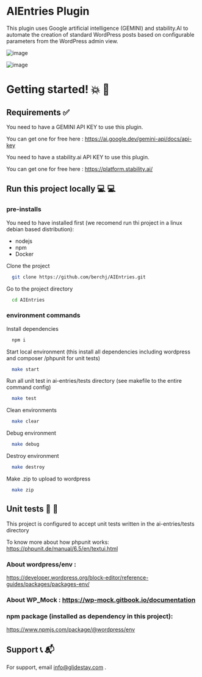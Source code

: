 
# AIEntries Plugin

This plugin uses Google artificial intelligence (GEMINI) and stability.AI to automate the creation of standard WordPress posts based on configurable parameters from the WordPress admin view.

![image](https://github.com/user-attachments/assets/f01bf1a9-a2b9-4bfd-9995-2756219be659)

![image](https://github.com/user-attachments/assets/81b1e192-83a7-40f1-b856-b4f33f007f1c)


# Getting started!  💥   🚀

## Requirements  ✅

You need to have a GEMINI API KEY to use this plugin. 

You can get one for free here : https://ai.google.dev/gemini-api/docs/api-key

You need to have a stability.ai API KEY to use this plugin. 

You can get one for free here : https://platform.stability.ai/

## Run this project locally  💻  💻

### pre-installs 

You need to have installed first (we recomend run thi project in a linux debian based distribution): 

* nodejs
* npm
* Docker


Clone the project

```bash
  git clone https://github.com/berchj/AIEntries.git
```

Go to the project directory

```bash
  cd AIEntries
```

### environment commands 

Install dependencies

```bash
  npm i
```

Start local environment (this install all dependencies including wordpress and composer /phpunit for unit tests)

```bash
  make start
```


Run all unit test in ai-entries/tests directory (see makefile to the entire command config)

```bash
  make test
```

Clean environments

```bash
  make clear
```

Debug environment

```bash
  make debug
```

Destroy environment

```bash
  make destroy
```

Make .zip to upload to wordpress

```bash
  make zip
```

## Unit tests  💊 📄

This project is configured to accept unit tests written in the ai-entries/tests directory

To know more about how phpunit works: https://phpunit.de/manual/6.5/en/textui.html

### About wordpress/env : 

https://developer.wordpress.org/block-editor/reference-guides/packages/packages-env/

### About WP_Mock : https://wp-mock.gitbook.io/documentation


### npm package (installed as dependency in this project):

https://www.npmjs.com/package/@wordpress/env


## Support 📞 📬

For support, email info@glidestay.com .

